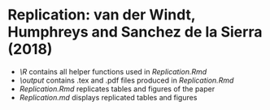 # Replication: van der Windt, Humphreys and Sanchez de la Sierra (2018)

* *_\R_* contains all helper functions used in _Replication.Rmd_
* *_\output_* contains .tex and .pdf files produced in _Replication.Rmd_
* *_Replication.Rmd_* replicates tables and figures of the paper
* *_Replication.md_* displays replicated tables and figures

